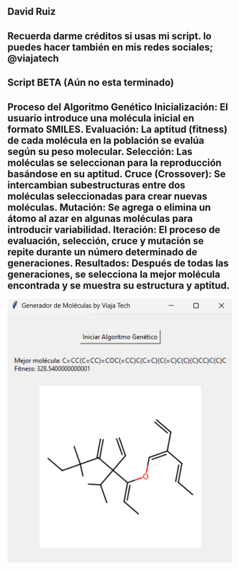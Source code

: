 David Ruiz
------
Recuerda darme créditos si usas mi script. lo puedes hacer también en mis redes sociales; @viajatech
------
Script BETA (Aún no esta terminado)
------
Proceso del Algoritmo Genético
Inicialización: El usuario introduce una molécula inicial en formato SMILES.
Evaluación: La aptitud (fitness) de cada molécula en la población se evalúa según su peso molecular.
Selección: Las moléculas se seleccionan para la reproducción basándose en su aptitud.
Cruce (Crossover): Se intercambian subestructuras entre dos moléculas seleccionadas para crear nuevas moléculas.
Mutación: Se agrega o elimina un átomo al azar en algunas moléculas para introducir variabilidad.
Iteración: El proceso de evaluación, selección, cruce y mutación se repite durante un número determinado de generaciones.
Resultados: Después de todas las generaciones, se selecciona la mejor molécula encontrada y se muestra su estructura y aptitud.
------
![](https://github.com/viajatech/GenM/blob/main/GEN%20M%20GUI.png)
